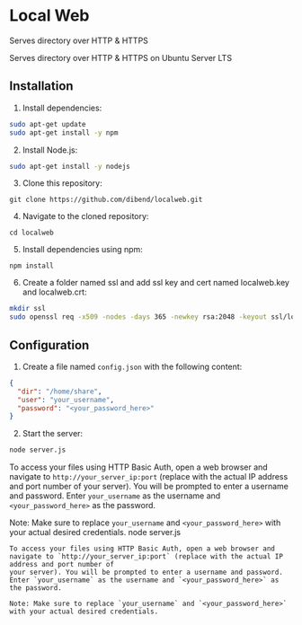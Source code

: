# Local Web
Serves directory over HTTP & HTTPS

Serves directory over HTTP & HTTPS on Ubuntu Server LTS

## Installation

1. Install dependencies:
```bash
sudo apt-get update
sudo apt-get install -y npm
```

2. Install Node.js:
```bash
sudo apt-get install -y nodejs
```

3. Clone this repository:
```
git clone https://github.com/dibend/localweb.git
```

4. Navigate to the cloned repository:
```
cd localweb
```

5. Install dependencies using npm:
```
npm install
```

6. Create a folder named ssl and add ssl key and cert named localweb.key and localweb.crt:
```bash
mkdir ssl
sudo openssl req -x509 -nodes -days 365 -newkey rsa:2048 -keyout ssl/localweb.key -out ssl/localweb.crt
```

## Configuration

1. Create a file named `config.json` with the following content:
```json
{
  "dir": "/home/share",
  "user": "your_username",
  "password": "<your_password_here>"
}
```
2. Start the server:
```bash
node server.js
```

To access your files using HTTP Basic Auth, open a web browser and navigate to `http://your_server_ip:port` (replace with the actual IP address and port number of your server). You will be prompted to enter a username and password. Enter `your_username` as the username and `<your_password_here>` as the password.

Note: Make sure to replace `your_username` and `<your_password_here>` with your actual desired credentials.
node server.js
```
To access your files using HTTP Basic Auth, open a web browser and navigate to `http://your_server_ip:port` (replace with the actual IP address and port number of      
your server). You will be prompted to enter a username and password. Enter `your_username` as the username and `<your_password_here>` as the password.

Note: Make sure to replace `your_username` and `<your_password_here>` with your actual desired credentials.
